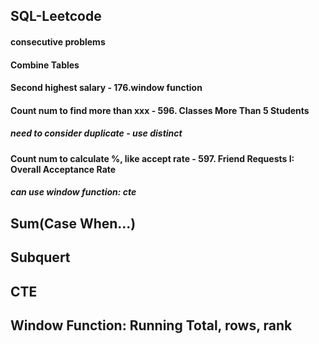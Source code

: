 ## SQL-Leetcode
#### consecutive problems
#### Combine Tables
#### Second highest salary - 176.window function
#### Count num to find more than xxx - 596. Classes More Than 5 Students
##### need to consider duplicate - use distinct

#### Count num to calculate %, like accept rate - 597. Friend Requests I: Overall Acceptance Rate
##### can use window function: cte


## Sum(Case When...) 
## Subquert
## CTE
## Window Function: Running Total, rows, rank
